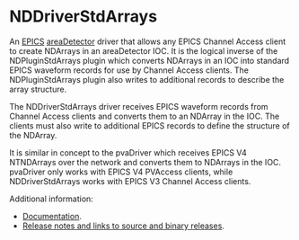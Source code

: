 NDDriverStdArrays
=================
An 
[EPICS](http://www.aps.anl.gov/epics)
[areaDetector](https://cars.uchicago.edu/software/epics/areaDetector.html)
driver that allows any EPICS Channel Access client to create NDArrays in 
an areaDetector IOC.
It is the logical inverse of the NDPluginStdArrays plugin which converts
NDArrays in an IOC into standard EPICS waveform records for use by
Channel Access clients. The NDPluginStdArrays plugin also writes
to additional records to describe the array structure.

The NDDriverStdArrays driver receives EPICS waveform records from Channel Access
clients and converts them to an NDArray in the IOC.
The clients must also write to additional EPICS records to define the structure
of the NDArray.

It is similar in concept to the pvaDriver which receives EPICS V4 NTNDArrays
over the network and converts them to NDArrays in the IOC.
pvaDriver only works with EPICS V4 PVAccess clients, while NDDriverStdArrays
works with EPICS V3 Channel Access clients.

Additional information:
* [Documentation](https://cars.uchicago.edu/software/epics/NDDriverStdArraysDoc.html).
* [Release notes and links to source and binary releases](RELEASE.md).
